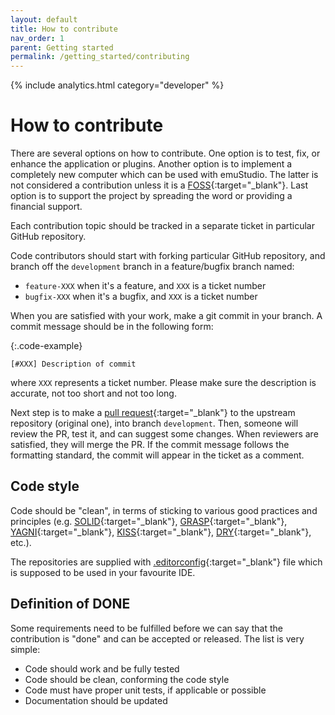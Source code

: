 ```yaml
---
layout: default
title: How to contribute
nav_order: 1
parent: Getting started
permalink: /getting_started/contributing
---
```


{% include analytics.html category="developer" %}

# How to contribute

There are several options on how to contribute. One option is to test, fix, or enhance the application or plugins.
Another option is to implement a completely new computer which can be used with emuStudio. The latter is not considered
a contribution unless it is a [FOSS][foss]{:target="_blank"}. Last option is to support the project by spreading the
word or providing a financial support.

Each contribution topic should be tracked in a separate ticket in particular GitHub repository.

Code contributors should start with forking particular GitHub repository, and branch off the `development` branch in a
feature/bugfix
branch named:

- `feature-XXX` when it's a feature, and `XXX` is a ticket number
- `bugfix-XXX` when it's a bugfix, and `XXX` is a ticket number

When you are satisfied with your work, make a git commit in your branch. A commit message should be in the following
form:

{:.code-example}
```
[#XXX] Description of commit
``` 

where `XXX` represents a ticket number. Please make sure the description is accurate, not too short and not too long.

Next step is to make a [pull request][pull-requests]{:target="_blank"} to the upstream repository (original one), into
branch `development`. Then, someone will review the PR, test it, and can suggest some changes. When reviewers are
satisfied, they will merge the PR. If the commit message follows the formatting standard, the commit will appear in
the ticket as a comment.

## Code style

Code should be "clean", in terms of sticking to various good practices and principles (e.g. [SOLID][solid]{:target="_blank"},
[GRASP][grasp]{:target="_blank"}, [YAGNI][yagni]{:target="_blank"}, [KISS][kiss]{:target="_blank"},
[DRY][dry]{:target="_blank"}, etc.).

The repositories are supplied with [.editorconfig][editorconfig]{:target="_blank"} file which is supposed to be used in
your favourite IDE.

## Definition of DONE

Some requirements need to be fulfilled before we can say that the contribution is "done" and can be
accepted or released. The list is very simple:

- Code should work and be fully tested
- Code should be clean, conforming the code style
- Code must have proper unit tests, if applicable or possible
- Documentation should be updated

[pull-requests]: https://help.github.com/articles/using-pull-requests/
[solid]: https://en.wikipedia.org/wiki/SOLID
[grasp]: https://en.wikipedia.org/wiki/GRASP_(object-oriented_design)
[yagni]: https://en.wikipedia.org/wiki/You_aren%27t_gonna_need_it
[kiss]: https://en.wikipedia.org/wiki/KISS_principle
[dry]: https://en.wikipedia.org/wiki/Don%27t_repeat_yourself
[foss]: https://en.wikipedia.org/wiki/Free_and_open-source_software
[editorconfig]: https://editorconfig.org/
